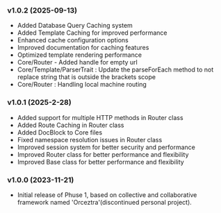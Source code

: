 ### v1.0.2 (2025-09-13)
- Added Database Query Caching system
- Added Template Caching for improved performance
- Enhanced cache configuration options
- Improved documentation for caching features
- Optimized template rendering performance
- Core/Router - Added handle for empty url
- Core/Template/ParserTrait : Update the parseForEach method to not replace string that is outside the brackets scope
- Core/Router : Handling local machine routing

### v1.0.1 (2025-2-28)

- Added support for multiple HTTP methods in Router class
- Added Route Caching in Router class
- Added DocBlock to Core files
- Fixed namespace resolution issues in Router class
- Improved session system for better security and performance
- Improved Router class for better performance and flexibility
- Improved Base class for better performance and flexibility

### v1.0.0 (2023-11-21)

- Initial release of Phuse 1, based on collective and collaborative framework named 'Orceztra'(discontinued personal project).
